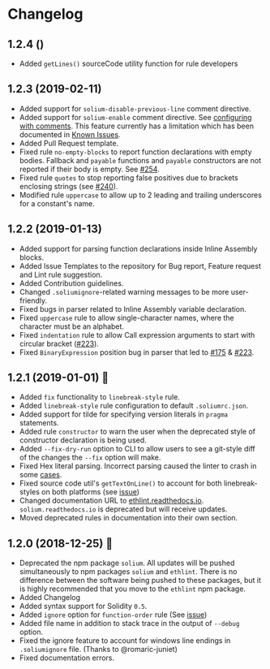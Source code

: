 # Changelog

## 1.2.4 ()
- Added `getLines()` sourceCode utility function for rule developers

## 1.2.3 (2019-02-11)
- Added support for `solium-disable-previous-line` comment directive.
- Added support for `solium-enable` comment directive. See [configuring with comments](https://ethlint.readthedocs.io/en/latest/user-guide.html#configuring-with-comments). This feature currently has a limitation which has been documented in [Known Issues](https://ethlint.readthedocs.io/en/latest/known-issues.html).
- Added Pull Request template.
- Fixed rule `no-empty-blocks` to report function declarations with empty bodies. Fallback and `payable` functions and `payable` constructors are not reported if their body is empty. See [#254](https://github.com/duaraghav8/Ethlint/issues/254).
- Fixed rule `quotes` to stop reporting false positives due to brackets enclosing strings (see [#240](https://github.com/duaraghav8/Ethlint/issues/240)).
- Modified rule `uppercase` to allow up to 2 leading and trailing underscores for a constant's name.

## 1.2.2 (2019-01-13)
- Added support for parsing function declarations inside Inline Assembly blocks.
- Added Issue Templates to the repository for Bug report, Feature request and Lint rule suggestion.
- Added Contribution guidelines.
- Changed `.soliumignore`-related warning messages to be more user-friendly.
- Fixed bugs in parser related to Inline Assembly variable declaration.
- Fixed `uppercase` rule to allow single-character names, where the character must be an alphabet.
- Fixed `indentation` rule to allow Call expression arguments to start with circular bracket ([#223](https://github.com/duaraghav8/Ethlint/issues/223)).
- Fixed `BinaryExpression` position bug in parser that led to [#175](https://github.com/duaraghav8/Ethlint/issues/175) & [#223](https://github.com/duaraghav8/Ethlint/issues/223).

## 1.2.1 (2019-01-01) :sparkler:
- Added `fix` functionality to `linebreak-style` rule.
- Added `linebreak-style` rule configuration to default `.soliumrc.json`.
- Added support for tilde for specifying version literals in `pragma` statements.
- Added rule `constructor` to warn the user when the deprecated style of constructor declaration is being used.
- Added `--fix-dry-run` option to CLI to allow users to see a git-style diff of the changes the `--fix` option will make.
- Fixed Hex literal parsing. Incorrect parsing caused the linter to crash in some [cases](https://github.com/duaraghav8/Ethlint/issues/232).
- Fixed source code util's `getTextOnLine()` to account for both linebreak-styles on both platforms (see [issue](https://github.com/duaraghav8/Ethlint/issues/173))
- Changed documentation URL to [ethlint.readthedocs.io](https://ethlint.readthedocs.io). `solium.readthedocs.io` is deprecated but will receive updates.
- Moved deprecated rules in documentation into their own section.

## 1.2.0 (2018-12-25) :santa:
- Deprecated the npm package `solium`. All updates will be pushed simultaneously to npm packages `solium` and `ethlint`. There is no difference between the software being pushed to these packages, but it is highly recommended that you move to the `ethlint` npm package.
- Added Changelog
- Added syntax support for Solidity `0.5`.
- Added `ignore` option for `function-order` rule (See [issue](https://github.com/duaraghav8/Ethlint/issues/235))
- Added file name in addition to stack trace in the output of `--debug` option.
- Fixed the ignore feature to account for windows line endings in `.soliumignore` file. (Thanks to @romaric-juniet)
- Fixed documentation errors.
